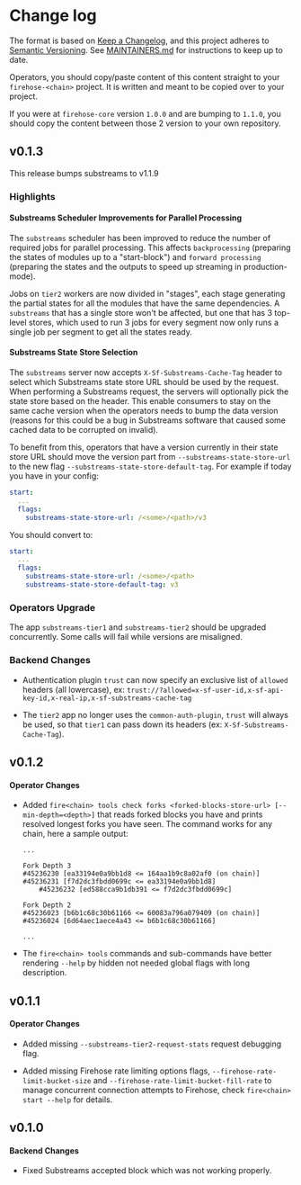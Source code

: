 # Change log

The format is based on [Keep a Changelog](https://keepachangelog.com/en/1.0.0/), and this
project adheres to [Semantic Versioning](https://semver.org/spec/v2.0.0.html). See [MAINTAINERS.md](./MAINTAINERS.md)
for instructions to keep up to date.

Operators, you should copy/paste content of this content straight to your `firehose-<chain>` project. It is written and meant to be copied over to your project.

If you were at `firehose-core` version `1.0.0` and are bumping to `1.1.0`, you should copy the content between those 2 version to your own repository.

## v0.1.3

This release bumps substreams to v1.1.9

### Highlights

#### Substreams Scheduler Improvements for Parallel Processing

The `substreams` scheduler has been improved to reduce the number of required jobs for parallel processing. This affects `backprocessing` (preparing the states of modules up to a "start-block") and `forward processing` (preparing the states and the outputs to speed up streaming in production-mode). 

Jobs on `tier2` workers are now divided in "stages", each stage generating the partial states for all the modules that have the same dependencies. A `substreams` that has a single store won't be affected, but one that has 3 top-level stores, which used to run 3 jobs for every segment now only runs a single job per segment to get all the states ready.


#### Substreams State Store Selection

The `substreams` server now accepts `X-Sf-Substreams-Cache-Tag` header to select which Substreams state store URL should be used by the request. When performing a Substreams request, the servers will optionally pick the state store based on the header. This enable consumers to stay on the same cache version when the operators needs to bump the data version (reasons for this could be a bug in Substreams software that caused some cached data to be corrupted on invalid).

To benefit from this, operators that have a version currently in their state store URL should move the version part from `--substreams-state-store-url` to the new flag `--substreams-state-store-default-tag`. For example if today you have in your config:

```yaml
start:
  ...
  flags:
    substreams-state-store-url: /<some>/<path>/v3
```

You should convert to:

```yaml
start:
  ...
  flags:
    substreams-state-store-url: /<some>/<path>
    substreams-state-store-default-tag: v3
```

### Operators Upgrade

The app `substreams-tier1` and `substreams-tier2` should be upgraded concurrently. Some calls will fail while versions are misaligned.

### Backend Changes

* Authentication plugin `trust` can now specify an exclusive list of `allowed` headers (all lowercase), ex: `trust://?allowed=x-sf-user-id,x-sf-api-key-id,x-real-ip,x-sf-substreams-cache-tag`

* The `tier2` app no longer uses the `common-auth-plugin`, `trust` will always be used, so that `tier1` can pass down its headers (ex: `X-Sf-Substreams-Cache-Tag`).

## v0.1.2

#### Operator Changes

* Added `fire<chain> tools check forks <forked-blocks-store-url> [--min-depth=<depth>]` that reads forked blocks you have and prints resolved longest forks you have seen. The command works for any chain, here a sample output:

    ```log
    ...

    Fork Depth 3
    #45236230 [ea33194e0a9bb1d8 <= 164aa1b9c8a02af0 (on chain)]
    #45236231 [f7d2dc3fbdd0699c <= ea33194e0a9bb1d8]
        #45236232 [ed588cca9b1db391 <= f7d2dc3fbdd0699c]

    Fork Depth 2
    #45236023 [b6b1c68c30b61166 <= 60083a796a079409 (on chain)]
    #45236024 [6d64aec1aece4a43 <= b6b1c68c30b61166]

    ...
    ```

* The `fire<chain> tools` commands and sub-commands have better rendering `--help` by hidden not needed global flags with long description.

## v0.1.1

#### Operator Changes

* Added missing `--substreams-tier2-request-stats` request debugging flag.

* Added missing Firehose rate limiting options flags, `--firehose-rate-limit-bucket-size` and `--firehose-rate-limit-bucket-fill-rate` to manage concurrent connection attempts to Firehose, check `fire<chain> start --help` for details.

## v0.1.0

#### Backend Changes

* Fixed Substreams accepted block which was not working properly.
